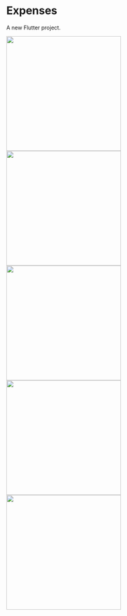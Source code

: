# Expenses

A new Flutter project.

<img src="https://user-images.githubusercontent.com/53448448/235262472-1607473a-6a8d-475f-b27b-61ba176b4d9b.jpeg" width="300px" /> <img src="https://user-images.githubusercontent.com/53448448/235262475-82317199-659e-4a6a-aa8a-731a99bad012.jpeg" width="300px" /> <img src="https://user-images.githubusercontent.com/53448448/235262478-5abca0c9-42c3-4d42-ad60-9fb4a94cbbc3.jpeg" width="300px" />
<img src="https://user-images.githubusercontent.com/53448448/235262480-7ca0df17-6788-4dcd-ab0e-2a80ca624679.jpeg" width="300px" />
<img src="https://user-images.githubusercontent.com/53448448/235262483-41d63c37-4089-4ea3-96a1-e269f8136f6d.jpeg" width="300px" />
